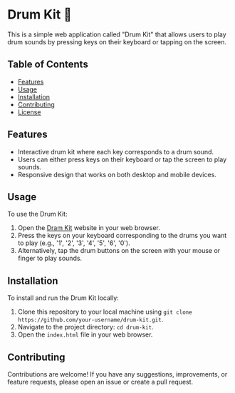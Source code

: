 # Drum Kit 🥁

This is a simple web application called "Drum Kit" that allows users to play drum sounds by pressing keys on their keyboard or tapping on the screen.

## Table of Contents

- [Features](#features)
- [Usage](#usage)
- [Installation](#installation)
- [Contributing](#contributing)
- [License](#license)

## Features

- Interactive drum kit where each key corresponds to a drum sound.
- Users can either press keys on their keyboard or tap the screen to play sounds.
- Responsive design that works on both desktop and mobile devices.

## Usage

To use the Drum Kit:

1. Open the <a href="https://atanushil.github.io/Drum-Kit/">Dram Kit</a> website in your web browser.
2. Press the keys on your keyboard corresponding to the drums you want to play (e.g., '1', '2', '3', '4', '5', '6', '0').
3. Alternatively, tap the drum buttons on the screen with your mouse or finger to play sounds.

## Installation

To install and run the Drum Kit locally:

1. Clone this repository to your local machine using `git clone https://github.com/your-username/drum-kit.git`.
2. Navigate to the project directory: `cd drum-kit`.
3. Open the `index.html` file in your web browser.

## Contributing

Contributions are welcome! If you have any suggestions, improvements, or feature requests, please open an issue or create a pull request.

